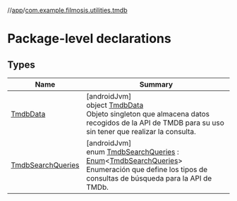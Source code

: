 //[app](../../index.md)/[com.example.filmosis.utilities.tmdb](index.md)

# Package-level declarations

## Types

| Name | Summary |
|---|---|
| [TmdbData](-tmdb-data/index.md) | [androidJvm]<br>object [TmdbData](-tmdb-data/index.md)<br>Objeto singleton que almacena datos recogidos de la API de TMDB para su uso sin tener que realizar la consulta. |
| [TmdbSearchQueries](-tmdb-search-queries/index.md) | [androidJvm]<br>enum [TmdbSearchQueries](-tmdb-search-queries/index.md) : [Enum](https://kotlinlang.org/api/latest/jvm/stdlib/kotlin/-enum/index.html)&lt;[TmdbSearchQueries](-tmdb-search-queries/index.md)&gt; <br>Enumeración que define los tipos de consultas de búsqueda para la API de TMDb. |

